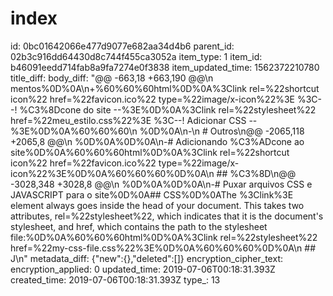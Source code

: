 # index

id: 0bc01642066e477d9077e682aa34d4b6 parent_id: 02b3c916dd64430d8c744f455ca3052a item\_type: 1 item\_id: b46091eedd714fab8a9fa7274e0f3838 item\_updated\_time: 1562372210780 title\_diff: body\_diff: "@@ -663,18 +663,190 @@\n mentos%0D%0A\n+%60%60%60html%0D%0A%3Clink rel=%22shortcut icon%22 href=%22favicon.ico%22 type=%22image/x-icon%22%3E %3C--! %C3%8Dcone do site --%3E%0D%0A%3Clink rel=%22stylesheet%22 href=%22meu\_estilo.css%22%3E %3C--! Adicionar CSS --%3E%0D%0A%60%60%60\n %0D%0A\n-\n \# Outros\n@@ -2065,118 +2065,8 @@\n %0D%0A%0D%0A\n-\# Adicionando %C3%ADcone ao site%0D%0A%60%60%60html%0D%0A%3Clink rel=%22shortcut icon%22 href=%22favicon.ico%22 type=%22image/x-icon%22%3E%0D%0A%60%60%60%0D%0A\n \#\# %C3%8D\n@@ -3028,348 +3028,8 @@\n %0D%0A%0D%0A\n-\# Puxar arquivos CSS e JAVASCRIPT para o site%0D%0A\#\# CSS%0D%0AThe %3Clink%3E element always goes inside the head of your document. This takes two attributes, rel=%22stylesheet%22, which indicates that it is the document's stylesheet, and href, which contains the path to the stylesheet file:%0D%0A%60%60%60html%0D%0A%3Clink rel=%22stylesheet%22 href=%22my-css-file.css%22%3E%0D%0A%60%60%60%0D%0A\n \#\# J\n" metadata\_diff: {"new":{},"deleted":\[\]} encryption\_cipher\_text: encryption\_applied: 0 updated\_time: 2019-07-06T00:18:31.393Z created\_time: 2019-07-06T00:18:31.393Z type_: 13

